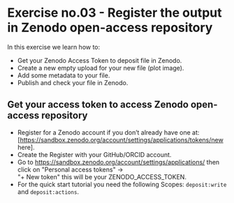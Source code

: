 # Exercise no.03 - Register the output in Zenodo open-access repository

In this exercise we learn how to: 
* Get your Zenodo Access Token to deposit file in Zenodo.
* Create a new empty upload for your new file (plot image).
* Add some metadata to your file.
* Publish and check your file in Zenodo.

## Get your access token to access Zenodo open-access repository

* Register for a Zenodo account if you don’t already have one at: [https://sandbox.zenodo.org/account/settings/applications/tokens/new here]. 
* Create the Register with your GitHub/ORCID account.
* Go to https://sandbox.zenodo.org/account/settings/applications/ then click on "Personal access tokens" →  
  "+ New token" this will be your ZENODO_ACCESS_TOKEN.
* For the quick start tutorial you need the following Scopes: `deposit:write` and `deposit:actions`.
